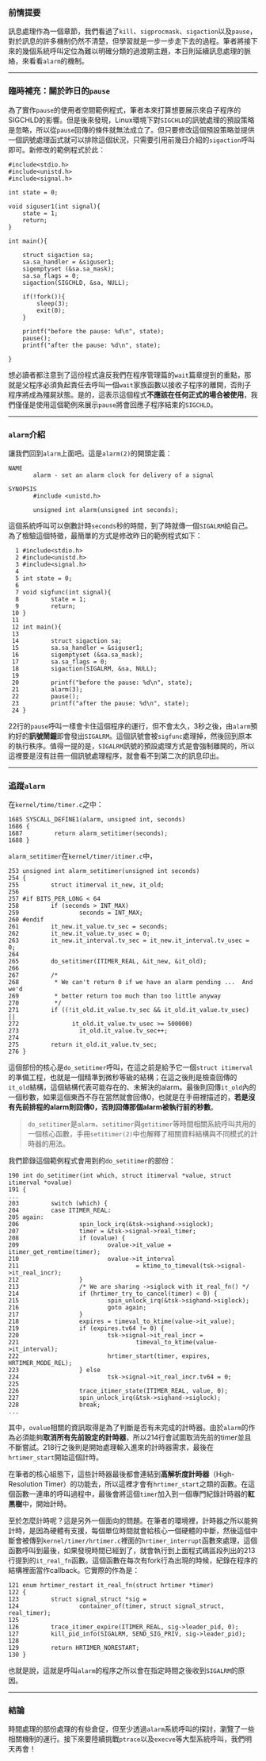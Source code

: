 ### 前情提要

訊息處理作為一個章節，我們看過了`kill`、`sigprocmask`、`sigaction`以及`pause`，對於訊息的許多機制仍然不清楚，但學習就是一步一步走下去的過程。筆者將接下來的幾個系統呼叫定位為難以明確分類的過渡期主題，本日則延續訊息處理的脈絡，來看看`alarm`的機制。

---
### 臨時補充：關於昨日的`pause`

為了實作`pause`的使用者空間範例程式，筆者本來打算想要展示來自子程序的SIGCHLD的影響。但是後來發現，Linux環境下對`SIGCHLD`的訊號處理的預設策略是忽略，所以從`pause`回傳的條件就無法成立了。但只要修改這個預設策略並提供一個訊號處理函式就可以排除這個狀況，只需要引用前幾日介紹的`sigaction`呼叫即可。新修改的範例程式於此：
```
#include<stdio.h>
#include<unistd.h>
#include<signal.h>

int state = 0;

void siguser1(int signal){
	state = 1;
	return;
}

int main(){

	struct sigaction sa;
	sa.sa_handler = &siguser1;
	sigemptyset (&sa.sa_mask);
	sa.sa_flags = 0;
	sigaction(SIGCHLD, &sa, NULL);

	if(!fork()){
		sleep(3);
		exit(0);
	}

	printf("before the pause: %d\n", state);
	pause();
	printf("after the pause: %d\n", state);

}
```
想必讀者都注意到了這份程式違反我們在程序管理篇的`wait`篇章提到的重點，那就是父程序必須負起責任去呼叫一個`wait`家族函數以接收子程序的離開，否則子程序將成為殭屍狀態。是的，這表示這個程式**不應該在任何正式的場合被使用**，我們僅僅是使用這個範例來展示`pause`將會回應子程序結束的`SIGCHLD`。

---
### `alarm`介紹

讓我們回到`alarm`上面吧。這是`alarm(2)`的開頭定義：
```
NAME
       alarm - set an alarm clock for delivery of a signal

SYNOPSIS
       #include <unistd.h>

       unsigned int alarm(unsigned int seconds);

```

這個系統呼叫可以倒數計時`seconds`秒的時間，到了時就傳一個`SIGALRM`給自己。為了檢驗這個特徵，最簡單的方式是修改昨日的範例程式如下：
```
  1 #include<stdio.h>
  2 #include<unistd.h>
  3 #include<signal.h>
  4          
  5 int state = 0;
  6          
  7 void sigfunc(int signal){
  8         state = 1;
  9         return;
 10 }        
 11          
 12 int main(){
 13          
 14         struct sigaction sa;
 15         sa.sa_handler = &siguser1;
 16         sigemptyset (&sa.sa_mask);
 17         sa.sa_flags = 0;
 18         sigaction(SIGALRM, &sa, NULL);
 19          
 20         printf("before the pause: %d\n", state);
 21         alarm(3);
 22         pause();                                                                                                                         
 23         printf("after the pause: %d\n", state);
 24 }        
```
22行的`pause`呼叫一樣會卡住這個程序的運行，但不會太久，3秒之後，由`alarm`預約好的**訊號鬧鐘**即會發出`SIGALRM`。這個訊號會被`sigfunc`處理掉，然後回到原本的執行秩序。值得一提的是，`SIGALRM`訊號的預設處理方式是會強制離開的，所以這裡要是沒有註冊一個訊號處理程序，就會看不到第二次的訊息印出。

---
### 追蹤`alarm`

在`kernel/time/timer.c`之中：
```
1685 SYSCALL_DEFINE1(alarm, unsigned int, seconds)
1686 {               
1687         return alarm_setitimer(seconds);                                                                                                
1688 }               
```
`alarm_setitimer`在`kernel/timer/itimer.c`中，
```
253 unsigned int alarm_setitimer(unsigned int seconds)
254 {       
255         struct itimerval it_new, it_old;
256         
257 #if BITS_PER_LONG < 64
258         if (seconds > INT_MAX)
259                 seconds = INT_MAX;
260 #endif  
261         it_new.it_value.tv_sec = seconds;
262         it_new.it_value.tv_usec = 0;
263         it_new.it_interval.tv_sec = it_new.it_interval.tv_usec = 0;
264         
265         do_setitimer(ITIMER_REAL, &it_new, &it_old);
266         
267         /*
268          * We can't return 0 if we have an alarm pending ...  And we'd
269          * better return too much than too little anyway
270          */
271         if ((!it_old.it_value.tv_sec && it_old.it_value.tv_usec) ||
272               it_old.it_value.tv_usec >= 500000)                                                                                          
273                 it_old.it_value.tv_sec++;
274         
275         return it_old.it_value.tv_sec;
276 }       
```
這個部份的核心是`do_setitimer`呼叫，在這之前是給予它一個`struct itimerval`的準備工程，也就是一個精準到微秒等級的結構；在這之後則是檢查回傳的`it_old`結構，這個結構代表可能存在的、未解決的alarm。最後則回傳`it_old`內的一個秒數，如果這個東西不存在當然就會回傳0，也就是在手冊裡描述的，**若是沒有先前排程的alarm則回傳0，否則回傳那個alarm被執行前的秒數**。

> `do_setitimer`是`alarm`、`setitimer`與`getitimer`等時間相關系統呼叫共用的一個核心函數，手冊`setitimer(2)`中也解釋了相關資料結構與不同模式的計時器的用法。

我們節錄這個範例程式會用到的`do_setitimer`的部份：
```
190 int do_setitimer(int which, struct itimerval *value, struct itimerval *ovalue)
191 {      
...
203         switch (which) {
204         case ITIMER_REAL:
205 again:  
206                 spin_lock_irq(&tsk->sighand->siglock);
207                 timer = &tsk->signal->real_timer;
208                 if (ovalue) {
209                         ovalue->it_value = itimer_get_remtime(timer);
210                         ovalue->it_interval
211                                 = ktime_to_timeval(tsk->signal->it_real_incr);
212                 }
213                 /* We are sharing ->siglock with it_real_fn() */
214                 if (hrtimer_try_to_cancel(timer) < 0) {
215                         spin_unlock_irq(&tsk->sighand->siglock);
216                         goto again;
217                 }
218                 expires = timeval_to_ktime(value->it_value);
219                 if (expires.tv64 != 0) {
220                         tsk->signal->it_real_incr =
221                                 timeval_to_ktime(value->it_interval);
222                         hrtimer_start(timer, expires, HRTIMER_MODE_REL);
223                 } else
224                         tsk->signal->it_real_incr.tv64 = 0;
225         
226                 trace_itimer_state(ITIMER_REAL, value, 0);
227                 spin_unlock_irq(&tsk->sighand->siglock);
228                 break;
...
```
其中，`ovalue`相關的資訊取得是為了判斷是否有未完成的計時器。由於`alarm`的作為必須能夠**取消所有先前設定的計時器**，所以214行會試圖取消先前的timer並且不斷嘗試。218行之後則是開始處理輸入進來的計時器需求，最後在`hrtimer_start`開始這個計時。

在筆者的核心組態下，這些計時器最後都會連結到**高解析度計時器**（High-Resolution Timer）的功能去，所以這裡才會有`hrtimer_start`之類的函數。在這個函數一連串的呼叫過程中，最後會將這個`timer`加入到一個專門紀錄計時器的**紅黑樹**中，開始計時。

至於怎麼計時呢？這是另外一個面向的問題。在筆者的環境裡，計時器之所以能夠計時，是因為硬體有支援，每個單位時間就會給核心一個硬體的中斷，然後這個中斷會被傳到`kernel/timer/hrtimer.c`裡面的`hrtimer_interrupt`函數來處理，這個函數呼叫到最後，如果發現時間已經到了，就會執行到上面程式碼區段列出的213行提到的`it_real_fn`函數。這個函數在每次有fork行為出現的時候，紀錄在程序的結構裡面當作callback。它實際的作為是：
```
121 enum hrtimer_restart it_real_fn(struct hrtimer *timer)                                                                                    
122 {
123         struct signal_struct *sig =
124                 container_of(timer, struct signal_struct, real_timer);
125  
126         trace_itimer_expire(ITIMER_REAL, sig->leader_pid, 0);
127         kill_pid_info(SIGALRM, SEND_SIG_PRIV, sig->leader_pid);
128  
129         return HRTIMER_NORESTART;
130 }
```
也就是說，這就是呼叫`alarm`的程序之所以會在指定時間之後收到`SIGALRM`的原因。

---
### 結論

時間處理的部份處理的有些倉促，但至少透過`alarm`系統呼叫的探討，瀏覽了一些相關機制的運行。接下來要陸續挑戰`ptrace`以及`execve`等大型系統呼叫，我們明天再會！
